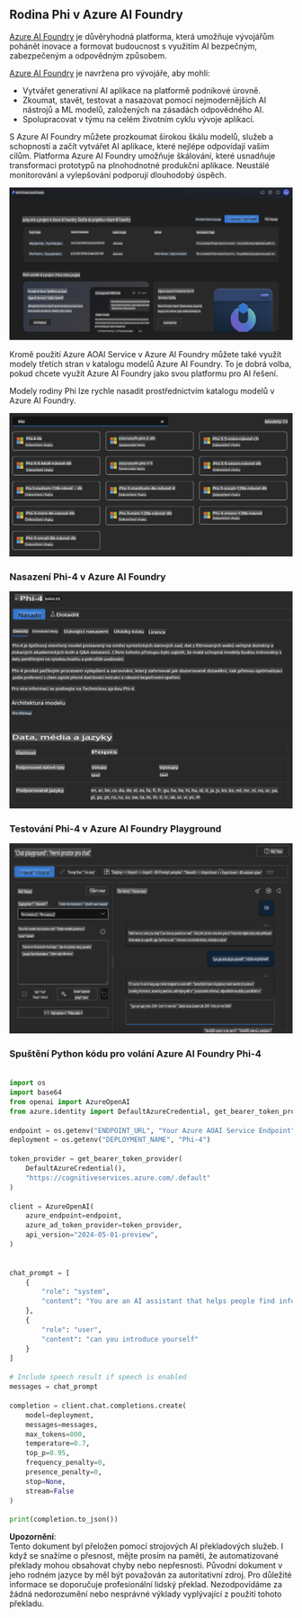## Rodina Phi v Azure AI Foundry

[Azure AI Foundry](https://ai.azure.com) je důvěryhodná platforma, která umožňuje vývojářům pohánět inovace a formovat budoucnost s využitím AI bezpečným, zabezpečeným a odpovědným způsobem.

[Azure AI Foundry](https://ai.azure.com) je navržena pro vývojáře, aby mohli:

- Vytvářet generativní AI aplikace na platformě podnikové úrovně.
- Zkoumat, stavět, testovat a nasazovat pomocí nejmodernějších AI nástrojů a ML modelů, založených na zásadách odpovědného AI.
- Spolupracovat v týmu na celém životním cyklu vývoje aplikací.

S Azure AI Foundry můžete prozkoumat širokou škálu modelů, služeb a schopností a začít vytvářet AI aplikace, které nejlépe odpovídají vašim cílům. Platforma Azure AI Foundry umožňuje škálování, které usnadňuje transformaci prototypů na plnohodnotné produkční aplikace. Neustálé monitorování a vylepšování podporují dlouhodobý úspěch.

![portal](../../../../../translated_images/AIFoundryPorral.68f0acc7d5f47991d90f78fd199beb1123941bba27c39effe55ebfc1d07f114c.cs.png)

Kromě použití Azure AOAI Service v Azure AI Foundry můžete také využít modely třetích stran v katalogu modelů Azure AI Foundry. To je dobrá volba, pokud chcete využít Azure AI Foundry jako svou platformu pro AI řešení.

Modely rodiny Phi lze rychle nasadit prostřednictvím katalogu modelů v Azure AI Foundry.

![ModelCatalog](../../../../../translated_images/AIFoundryModelCatalog.65aadf44c7a47e16a745104efa3ca2b49580c7be190f901a3da6d6533fc37b07.cs.png)

### **Nasazení Phi-4 v Azure AI Foundry**

![Phi4](../../../../../translated_images/AIFoundryPhi4.dd27d994739126af80d23e8ec9d3bfd7e6b518d3993aa729fdd4c26e1add8d35.cs.png)

### **Testování Phi-4 v Azure AI Foundry Playground**

![Playground](../../../../../translated_images/AIFoundryPlayground.11365174557f8eac71ce4d439d344dd767a1b04701e9ffe73642feefb099188d.cs.png)

### **Spuštění Python kódu pro volání Azure AI Foundry Phi-4**

```python

import os  
import base64
from openai import AzureOpenAI  
from azure.identity import DefaultAzureCredential, get_bearer_token_provider  
        
endpoint = os.getenv("ENDPOINT_URL", "Your Azure AOAI Service Endpoint")  
deployment = os.getenv("DEPLOYMENT_NAME", "Phi-4")  
      
token_provider = get_bearer_token_provider(  
    DefaultAzureCredential(),  
    "https://cognitiveservices.azure.com/.default"  
)  
  
client = AzureOpenAI(  
    azure_endpoint=endpoint,  
    azure_ad_token_provider=token_provider,  
    api_version="2024-05-01-preview",  
)  
  

chat_prompt = [
    {
        "role": "system",
        "content": "You are an AI assistant that helps people find information."
    },
    {
        "role": "user",
        "content": "can you introduce yourself"
    }
] 
    
# Include speech result if speech is enabled  
messages = chat_prompt 

completion = client.chat.completions.create(  
    model=deployment,  
    messages=messages,
    max_tokens=800,  
    temperature=0.7,  
    top_p=0.95,  
    frequency_penalty=0,  
    presence_penalty=0,
    stop=None,  
    stream=False  
)  
  
print(completion.to_json())  

```

**Upozornění**:  
Tento dokument byl přeložen pomocí strojových AI překladových služeb. I když se snažíme o přesnost, mějte prosím na paměti, že automatizované překlady mohou obsahovat chyby nebo nepřesnosti. Původní dokument v jeho rodném jazyce by měl být považován za autoritativní zdroj. Pro důležité informace se doporučuje profesionální lidský překlad. Nezodpovídáme za žádná nedorozumění nebo nesprávné výklady vyplývající z použití tohoto překladu.